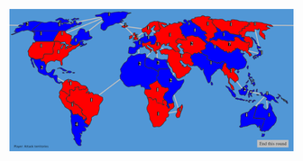 ![screenshot main window](https://github.com/lukas-zronek/screenshots/blob/master/AllThoseTerritories/mainwindow.png "Screenshot of AllThoseTerritories")

